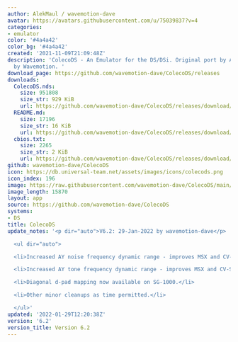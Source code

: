 ```yaml
---
author: AlekMaul / wavemotion-dave
avatar: https://avatars.githubusercontent.com/u/75039837?v=4
categories:
- emulator
color: '#4a4a42'
color_bg: '#4a4a42'
created: '2021-11-09T21:09:48Z'
description: 'ColecoDS - An Emulator for the DS/DSi. Original port by Alekmaul. Phoenix-Edition
  by Wavemotion. '
download_page: https://github.com/wavemotion-dave/ColecoDS/releases
downloads:
  ColecoDS.nds:
    size: 951808
    size_str: 929 KiB
    url: https://github.com/wavemotion-dave/ColecoDS/releases/download/6.2/ColecoDS.nds
  README.md:
    size: 17196
    size_str: 16 KiB
    url: https://github.com/wavemotion-dave/ColecoDS/releases/download/6.2/README.md
  cbios.txt:
    size: 2265
    size_str: 2 KiB
    url: https://github.com/wavemotion-dave/ColecoDS/releases/download/6.2/cbios.txt
github: wavemotion-dave/ColecoDS
icon: https://db.universal-team.net/assets/images/icons/colecods.png
icon_index: 196
image: https://raw.githubusercontent.com/wavemotion-dave/ColecoDS/main/arm9/gfx_data/pdev_tbg0.png
image_length: 15870
layout: app
source: https://github.com/wavemotion-dave/ColecoDS
systems:
- DS
title: ColecoDS
update_notes: '<p dir="auto">V6.2: 29-Jan-2022 by wavemotion-dave</p>

  <ul dir="auto">

  <li>Increased AY noise frequency dynamic range - improves MSX and CV-SGM sounds.</li>

  <li>Increased AY tone frequency dynamic range - improves MSX and CV-SGM sounds.</li>

  <li>Diagonal d-pad mapping now available on SG-1000.</li>

  <li>Other minor cleanups as time permitted.</li>

  </ul>'
updated: '2022-01-29T12:20:38Z'
version: '6.2'
version_title: Version 6.2
---
```

